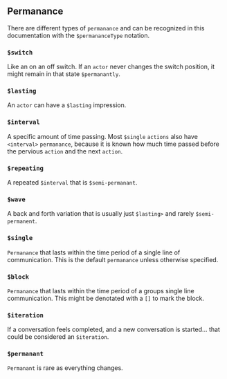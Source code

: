 ## Permanance
There are different types of `permanance` and can be recognized in this documentation with the `$permananceType` notation.

### `$switch`
Like an on an off switch.  If an `actor` never changes the switch position, it might remain in that state `$permanantly`.

### `$lasting`
An `actor` can have a `$lasting` impression.

### `$interval`
A specific amount of time passing.  Most `$single` `actions` also have `<interval>` `permanance`, because it is known how much time passed before the pervious `action` and the next `action`.

### `$repeating`
A repeated `$interval` that is `$semi-permanant`.

### `$wave`
A back and forth variation that is usually just `$lasting>` and rarely `$semi-permanent`.

### `$single`
`Permanance` that lasts within the time period of a single line of communication.  This is the default `permanance` unless otherwise specified.

### `$block`
`Permanance` that lasts within the time period of a groups single line communication.  This might be denotated with a `[]` to mark the block.

### `$iteration`
If a conversation feels completed, and a new conversation is started... that could be considered an `$iteration`.

### `$permanant`
`Permanant` is rare as everything changes.